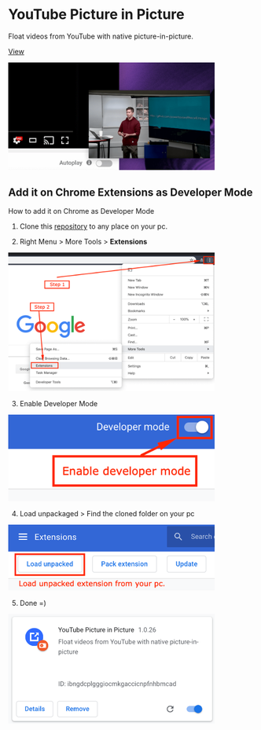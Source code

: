 # YouTube Picture in Picture

Float videos from YouTube with native picture-in-picture.

[View](https://github.com/brunomacedo/video-picture-in-picture)

<p>
  <img width="420" src="screenshot/float-video.png" alt="Float video example">
</p>


## Add it on Chrome Extensions as Developer Mode

How to add it on Chrome as Developer Mode

1. Clone this [repository](https://github.com/brunomacedo/video-picture-in-picture) to any place on your pc.


2. Right Menu > More Tools > **Extensions**

<p>
  <img width="420" src="screenshot/add.png" alt="Open Chrome Extensions">
</p>


3. Enable Developer Mode

<p>
  <img width="420" src="screenshot/developer.png" alt="Where to Enable Developer Mode">
</p>


4. Load unpackaged > Find the cloned folder on your pc

<p>
  <img width="420" src="screenshot/loadpack.png" alt="Load unpackaged">
</p>


5. Done =)

<p>
  <img width="420" src="screenshot/done.png" alt="Done">
</p>
